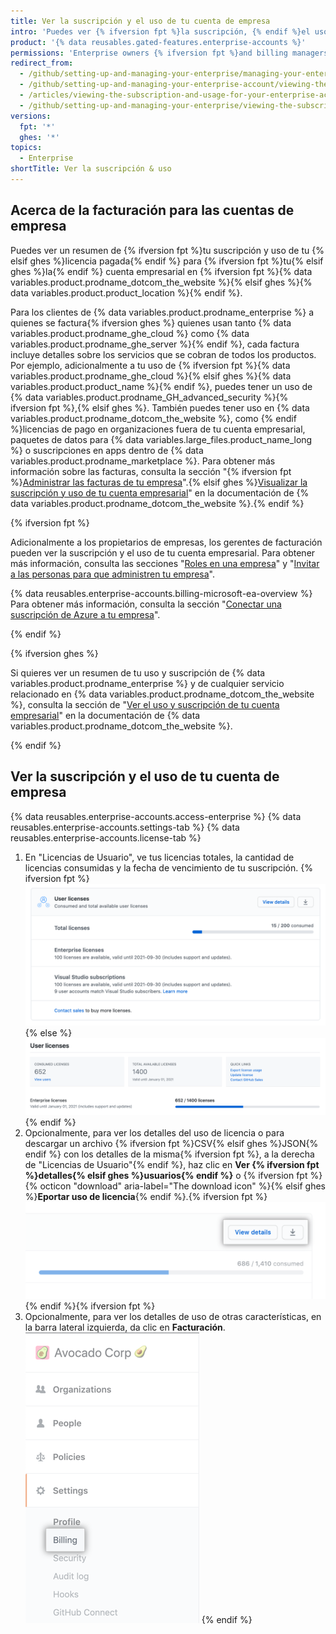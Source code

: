 ```yaml
---
title: Ver la suscripción y el uso de tu cuenta de empresa
intro: 'Puedes ver {% ifversion fpt %}la suscripción, {% endif %}el uso de licencia{% ifversion fpt %}, facturas, historial de pagos y otra información de facturación{% endif %} para {% ifversion fpt %}tu cuenta empresarial{% elsif ghes %}{% data variables.product.product_location_enterprise %}{% endif %}.'
product: '{% data reusables.gated-features.enterprise-accounts %}'
permissions: 'Enterprise owners {% ifversion fpt %}and billing managers {% endif %}can access and manage all billing settings for enterprise accounts.'
redirect_from:
  - /github/setting-up-and-managing-your-enterprise/managing-your-enterprise-account/viewing-the-subscription-and-usage-for-your-enterprise-account
  - /github/setting-up-and-managing-your-enterprise-account/viewing-the-subscription-and-usage-for-your-enterprise-account
  - /articles/viewing-the-subscription-and-usage-for-your-enterprise-account
  - /github/setting-up-and-managing-your-enterprise/viewing-the-subscription-and-usage-for-your-enterprise-account
versions:
  fpt: '*'
  ghes: '*'
topics:
  - Enterprise
shortTitle: Ver la suscripción & uso
---
```


## Acerca de la facturación para las cuentas de empresa

Puedes ver un resumen de {% ifversion fpt %}tu suscripción y uso de tu {% elsif ghes %}licencia pagada{% endif %} para {% ifversion fpt %}tu{% elsif ghes %}la{% endif %} cuenta empresarial en {% ifversion fpt %}{% data variables.product.prodname_dotcom_the_website %}{% elsif ghes %}{% data variables.product.product_location %}{% endif %}.

Para los clientes de {% data variables.product.prodname_enterprise %} a quienes se factura{% ifversion ghes %} quienes usan tanto {% data variables.product.prodname_ghe_cloud %} como {% data variables.product.prodname_ghe_server %}{% endif %}, cada factura incluye detalles sobre los servicios que se cobran de todos los productos. Por ejemplo, adicionalmente a tu uso de {% ifversion fpt %}{% data variables.product.prodname_ghe_cloud %}{% elsif ghes %}{% data variables.product.product_name %}{% endif %}, puedes tener un uso de {% data variables.product.prodname_GH_advanced_security %}{% ifversion fpt %},{% elsif ghes %}. También puedes tener uso en {% data variables.product.prodname_dotcom_the_website %}, como {% endif %}licencias de pago en organizaciones fuera de tu cuenta empresarial, paquetes de datos para {% data variables.large_files.product_name_long %} o suscripciones en apps dentro de {% data variables.product.prodname_marketplace %}. Para obtener más información sobre las facturas, consulta la sección "{% ifversion fpt %}[Administrar las facturas de tu empresa](/billing/managing-billing-for-your-github-account/managing-invoices-for-your-enterprise)".{% elsif ghes %}<a href="/billing/managing-billing-for-your-github-account/viewing-the-subscription-and-usage-for-your-enterprise-account" class="dotcom-only">Visualizar la suscripción y uso de tu cuenta empresarial</a>" en la documentación de {% data variables.product.prodname_dotcom_the_website %}.{% endif %}

{% ifversion fpt %}

Adicionalmente a los propietarios de empresas, los gerentes de facturación pueden ver la suscripción y el uso de tu cuenta empresarial. Para obtener más información, consulta las secciones "[Roles en una empresa](/github/setting-up-and-managing-your-enterprise/managing-users-in-your-enterprise/roles-in-an-enterprise#billing-manager)" y "[Invitar a las personas para que administren tu empresa](/github/setting-up-and-managing-your-enterprise/inviting-people-to-manage-your-enterprise)".

{% data reusables.enterprise-accounts.billing-microsoft-ea-overview %} Para obtener más información, consulta la sección "[Conectar una suscripción de Azure a tu empresa](/github/setting-up-and-managing-your-enterprise/connecting-an-azure-subscription-to-your-enterprise)".

{% endif %}

{% ifversion ghes %}

Si quieres ver un resumen de tu uso y suscripción de {% data variables.product.prodname_enterprise %} y de cualquier servicio relacionado en {% data variables.product.prodname_dotcom_the_website %}, consulta la sección de "[Ver el uso y suscripción de tu cuenta empresarial](/free-pro-team@latest/billing/managing-billing-for-your-github-account/viewing-the-subscription-and-usage-for-your-enterprise-account)" en la documentación de {% data variables.product.prodname_dotcom_the_website %}.

{% endif %}

## Ver la suscripción y el uso de tu cuenta de empresa

{% data reusables.enterprise-accounts.access-enterprise %}
{% data reusables.enterprise-accounts.settings-tab %}
{% data reusables.enterprise-accounts.license-tab %}
1. En "Licencias de Usuario", ve tus licencias totales, la cantidad de licencias consumidas y la fecha de vencimiento de tu suscripción.
  {% ifversion fpt %}![License and subscription information in enterprise billing settings](/assets/images/help/business-accounts/billing-license-info.png){% else %}
  ![Información de licencia y suscripción en las configuraciones de facturación de la empresa](/assets/images/enterprise/enterprise-server/enterprise-server-billing-license-info.png){% endif %}
1. Opcionalmente, para ver los detalles del uso de licencia o para descargar un archivo {% ifversion fpt %}CSV{% elsif ghes %}JSON{% endif %} con los detalles de la misma{% ifversion fpt %}, a la derecha de "Licencias de Usuario"{% endif %}, haz clic en **Ver {% ifversion fpt %}detalles{% elsif ghes %}usuarios{% endif %}** o {% ifversion fpt %}{% octicon "download" aria-label="The download icon" %}{% elsif ghes %}**Eportar uso de licencia**{% endif %}.{% ifversion fpt %}!["View details" button and button with download icon to the right of "User Licenses"](/assets/images/help/business-accounts/billing-license-info-click-view-details-or-download.png){% endif %}{% ifversion fpt %}
1. Opcionalmente, para ver los detalles de uso de otras características, en la barra lateral izquierda, da clic en **Facturación**. ![Pestaña de facturación en la barra lateral de parámetros de la cuenta de empresa](/assets/images/help/business-accounts/settings-billing-tab.png)
{% endif %}
